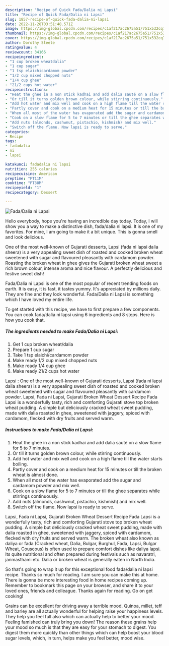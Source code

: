 ```yaml
---
description: "Recipe of Quick Fada/Dalia ni Lapsi"
title: "Recipe of Quick Fada/Dalia ni Lapsi"
slug: 1857-recipe-of-quick-fada-dalia-ni-lapsi
date: 2022-11-28T03:51:48.571Z
image: https://img-global.cpcdn.com/recipes/c1af217ac2675a51/751x532cq70/fadadalia-ni-lapsi-recipe-main-photo.jpg
thumbnail: https://img-global.cpcdn.com/recipes/c1af217ac2675a51/751x532cq70/fadadalia-ni-lapsi-recipe-main-photo.jpg
cover: https://img-global.cpcdn.com/recipes/c1af217ac2675a51/751x532cq70/fadadalia-ni-lapsi-recipe-main-photo.jpg
author: Dorothy Steele
ratingvalue: 4
reviewcount: 34166
recipeingredient:
- "1 cup broken wheatdalia"
- "1 cup sugar"
- "1 tsp elaichicardamom powder"
- "1/2 cup mixed chopped nuts"
- "1/4 cup ghee"
- "21/2 cups hot water"
recipeinstructions:
- "Heat the ghee in a non stick kadhai and add dalia sauté on a slow flame for 5 to 7 minutes."
- "Or till it turns golden brown colour, while stirring continuously."
- "Add hot water and mix well and cook on a high flame till the water starts boiling."
- "Partly cover and cook on a medium heat for 15 minutes or till the broken wheat is almost done."
- "When all most of the water has evaporated add the sugar and cardamom powder and mix well."
- "Cook on a slow flame for 5 to 7 minutes or till the ghee separates while stirrings continuously."
- "Add nuts (almonds, cashwnut, pistachio, kishmish) and mix well."
- "Switch off the flame. Now lapsi is ready to serve."
categories:
- Recipe
tags:
- fadadalia
- ni
- lapsi

katakunci: fadadalia ni lapsi 
nutrition: 255 calories
recipecuisine: American
preptime: "PT11M"
cooktime: "PT38M"
recipeyield: "1"
recipecategory: Dessert

---
```



![Fada/Dalia ni Lapsi](https://img-global.cpcdn.com/recipes/c1af217ac2675a51/751x532cq70/fadadalia-ni-lapsi-recipe-main-photo.jpg)

Hello everybody, hope you're having an incredible day today. Today, I will show you a way to make a distinctive dish, fada/dalia ni lapsi. It is one of my favorites. For mine, I am going to make it a bit unique. This is gonna smell and look delicious.

One of the most well-known of Gujarati desserts, Lapsi (fada ni lapsi dalia sheera) is a very appealing sweet dish of roasted and cooked broken wheat sweetened with sugar and flavoured pleasantly with cardamom powder. Roasting the broken wheat in ghee gives the Gujarati broken wheat sweet a rich brown colour, intense aroma and nice flavour. A perfectly delicious and festive sweet dish!

Fada/Dalia ni Lapsi is one of the most popular of recent trending foods on earth. It is easy, it is fast, it tastes yummy. It's appreciated by millions daily. They are fine and they look wonderful. Fada/Dalia ni Lapsi is something which I have loved my entire life.


To get started with this recipe, we have to first prepare a few components. You can cook fada/dalia ni lapsi using 6 ingredients and 8 steps. Here is how you cook that.

<!--inarticleads1-->

##### The ingredients needed to make Fada/Dalia ni Lapsi:

1. Get 1 cup broken wheat/dalia
1. Prepare 1 cup sugar
1. Take 1 tsp elaichi/cardamom powder
1. Make ready 1/2 cup mixed chopped nuts
1. Make ready 1/4 cup ghee
1. Make ready 21/2 cups hot water


Lapsi : One of the most well-known of Gujarati desserts, Lapsi (fada ni lapsi dalia sheera) is a very appealing sweet dish of roasted and cooked broken wheat sweetened with sugar and flavoured pleasantly with cardamom powder. Lapsi, Fada ni Lapsi, Gujarati Broken Wheat Dessert Recipe Fada Lapsi is a wonderfully tasty, rich and comforting Gujarati stove top broken wheat pudding. A simple but deliciously cracked wheat sweet pudding, made with dalia roasted in ghee, sweetened with jaggery, spiced with cardamom, flecked with dry fruits and served warm. 

<!--inarticleads2-->

##### Instructions to make Fada/Dalia ni Lapsi:

1. Heat the ghee in a non stick kadhai and add dalia sauté on a slow flame for 5 to 7 minutes.
1. Or till it turns golden brown colour, while stirring continuously.
1. Add hot water and mix well and cook on a high flame till the water starts boiling.
1. Partly cover and cook on a medium heat for 15 minutes or till the broken wheat is almost done.
1. When all most of the water has evaporated add the sugar and cardamom powder and mix well.
1. Cook on a slow flame for 5 to 7 minutes or till the ghee separates while stirrings continuously.
1. Add nuts (almonds, cashwnut, pistachio, kishmish) and mix well.
1. Switch off the flame. Now lapsi is ready to serve.


Lapsi, Fada ni Lapsi, Gujarati Broken Wheat Dessert Recipe Fada Lapsi is a wonderfully tasty, rich and comforting Gujarati stove top broken wheat pudding. A simple but deliciously cracked wheat sweet pudding, made with dalia roasted in ghee, sweetened with jaggery, spiced with cardamom, flecked with dry fruits and served warm. The broken wheat also known as daliya or fada (Cracked wheat, Dalia, Bulgar, Burghul, Fada, Lapsi, Bulgar Wheat, Couscous) is often used to prepare comfort dishes like daliya lapsi. Its quite nutritional and often prepared during festivals such as navaratri, janmasthami etc. Dalia or broken wheat is generally eaten in North India. 

So that's going to wrap it up for this exceptional food fada/dalia ni lapsi recipe. Thanks so much for reading. I am sure you can make this at home. There is gonna be more interesting food in home recipes coming up. Remember to bookmark this page on your browser, and share it to your loved ones, friends and colleague. Thanks again for reading. Go on get cooking!

Grains can be excellent for driving away a terrible mood. Quinoa, millet, teff and barley are all actually wonderful for helping raise your happiness levels. They help you feel full also which can actually help to better your mood. Feeling famished can truly bring you down! The reason these grains help your mood so much is that they are easy for your stomach to digest. You digest them more quickly than other things which can help boost your blood sugar levels, which, in turn, helps make you feel better, mood wise.
